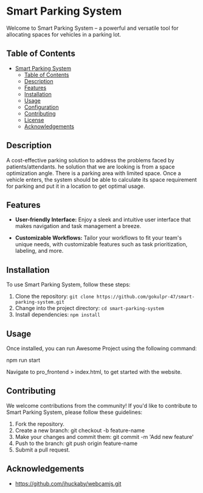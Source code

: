 # Smart Parking System

Welcome to Smart Parking System – a powerful and versatile tool for allocating spaces for vehicles in a parking lot.

## Table of Contents

- [Smart Parking System](#Smart-Parking-System)
  - [Table of Contents](#table-of-content)
  - [Description](#description)
  - [Features](#features)
  - [Installation](#installation)
  - [Usage](#usage)
  - [Configuration](#configuration)
  - [Contributing](#contributing)
  - [License](#license)
  - [Acknowledgements](#acknowledgements)

## Description

A cost-effective parking solution to address the problems faced by patients/attendants. he solution that we are looking is from a space optimization angle. There is a parking area with limited space. Once a vehicle enters, the system should be able to calculate its space requirement for parking and put it in a
location to get optimal usage.

## Features

- **User-friendly Interface:** Enjoy a sleek and intuitive user interface that makes navigation and task management a breeze.

- **Customizable Workflows:** Tailor your workflows to fit your team's unique needs, with customizable features such as task prioritization, labeling, and more.

## Installation

To use Smart Parking System, follow these steps:

1. Clone the repository: `git clone https://github.com/gokulpr-47/smart-parking-system.git`
2. Change into the project directory: `cd smart-parking-system`
3. Install dependencies: `npm install`

## Usage

Once installed, you can run Awesome Project using the following command:

npm run start

Navigate to pro_frontend > index.html, to get started with the website.

## Contributing

We welcome contributions from the community! If you'd like to contribute to Smart Parking System, please follow these guidelines:

1. Fork the repository.
2. Create a new branch: git checkout -b feature-name
3. Make your changes and commit them: git commit -m 'Add new feature'
4. Push to the branch: git push origin feature-name
5. Submit a pull request.

## Acknowledgements

- https://github.com/jhuckaby/webcamjs.git
